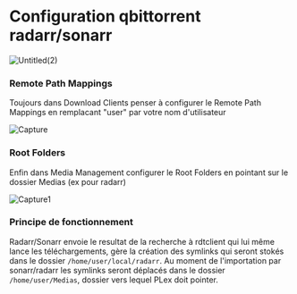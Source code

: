 # Configuration qbittorrent radarr/sonarr

![Untitled(2)](https://github.com/projetssd/ssdv2/assets/7422124/97e599c1-01d7-44f0-b562-7650f356cf4f)

### Remote Path Mappings

Toujours dans Download Clients penser à configurer le Remote Path Mappings en remplacant "user" par votre nom d'utilisateur

![Capture](https://github.com/projetssd/ssdv2/assets/7422124/b5217ecc-487a-4231-866f-315df2cb50ab)

### Root Folders

Enfin dans Media Management configurer le Root Folders en pointant sur le dossier Medias (ex pour radarr)

![Capture1](https://github.com/projetssd/ssdv2/assets/7422124/d226a4e3-c5fc-4faa-a82a-b9eef7425daa)

### Principe de fonctionnement

Radarr/Sonarr envoie le resultat de la recherche à rdtclient qui lui même lance les téléchargements, gère la création des symlinks qui seront stokés dans le dossier ```/home/user/local/radarr```. Au moment de l'importation par sonarr/radarr les symlinks seront déplacés dans le dossier ```/home/user/Medias```, dossier vers lequel PLex doit pointer.


 